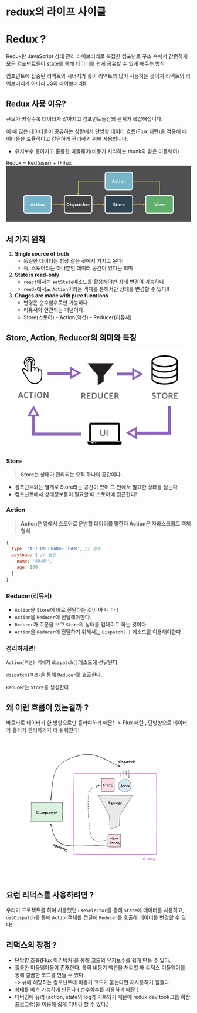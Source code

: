 # redux의 라이프 사이클

# Redux ?

Redux란 JavaScript 상태 관리 라이브러리로 복잡한 컴포넌트 구조 속에서 간편하게 모든 컴포넌트들이 state를 통해 데이터를 쉽게 공유할 수 있게 해주는 방식

컴포넌트에 집중된 리액트와 시너지가 좋아 리액트와 많이 사용하는 것이지 리액트의 라이브러리가 아니라 JS의 라이브러리!!

## Redux 사용 이유?

규모가 커질수록 데이터가 많아지고 컴포넌트들간의 관계가 복잡해집니다.

이 때 많은 데이터들이 공유하는 상황에서 단방향 데이터 흐름(Flux 패턴)을 적용해 데이터들을 효율적이고 간단하게 관리하기 위해 사용합니다.
+ 유지보수 좋아지고 훌륭한 미들웨어(비동기 처리하는 thunk와 같은 미들웨어)

Redux = Red(user) + (Fl)ux
![Alt text](../../../images/CS/redux%EC%9D%98%20%EB%9D%BC%EC%9D%B4%ED%94%84%EC%82%AC%EC%9D%B4%ED%81%B4/Flux%ED%8C%A8%ED%84%B4.png)

## 세 가지 원칙

1. **Single source of truth**
   - 동일한 데이터는 항상 같은 곳에서 가지고 온다!
   - 즉, 스토어라는 하나뿐인 데이터 공간이 있다는 의미
2. **State is read-only**
   - `react`에서는 `setState`메소드를 활용해야만 상태 변경이 가능하다
   - `reudx`에서도 `Action`이라는 객체를 통해서만 상태를 변경할 수 있다!!
3. **Chages are made with pure fucntions**
   - 변경은 순수함수로만 가능하다.
   - 리듀서와 연관되는 개념이다.
   - Store(스토어) - Action(액션) - Reducer(리듀서)

## Store, Action, Reducer의 의미와 특징

![store, action, reducer](../../../images/CS/redux%EC%9D%98%20%EB%9D%BC%EC%9D%B4%ED%94%84%EC%82%AC%EC%9D%B4%ED%81%B4/Store%2C%20Reducer%2C%20Action.png)

### Store

> **Store는 상태가 관리되는 오직 하나의 공간이다.**

- 컴포넌트와는 별개로 Store라는 공간이 있어 그 안에서 필요한 상태를 담는다
- 컴포넌트에서 상태정보들이 필요할 때 스토어에 접근한다!

### **Action**

> **Action은 앱에서 스토어로 운반할 데이터를 말한다
> Action은 자바스크립트 객체 형식**

```jsx
{
  type: 'ACTION_CHANGE_USER', // 필수
  payload: { // 옵션
    name: '하나몬',
    age: 100
  }
}
```

### Reducer(리듀서)

- `Action`을 `Store`에 바로 전달하는 것이 아 니 다 !
- `Action`을 `Reducer`에 전달해야한다.
- `Reducer`가 주문을 보고 `Store`의 상태를 업데이트 하는 것이다
- `Action`을 `Reducer`에 전달하기 위해서는 `Dispatch( )` 메소드를 이용해야한다

### **정리하자면!**

`Action(액션) 객체`가 `dispatch()`메소드에 전달된다.

`dispatch(액션)`을 통해 `Reducer`를 호출한다.

`Reducer`는 `Store`를 생성한다

## 왜 이런 흐름이 있는걸까 ?

바로바로 데이터가 한 방향으로만 흘러야하기 때문!  -> Flux 패턴 , 단방향으로 데이터가 흘러가 관리하기가 더 쉬워진다!

![Untitled](../../../images/CS/redux%EC%9D%98%20%EB%9D%BC%EC%9D%B4%ED%94%84%EC%82%AC%EC%9D%B4%ED%81%B4/Redux%EB%9D%BC%EC%9D%B4%ED%94%84%EC%82%AC%EC%9D%B4%ED%81%B4.png)

## 요런 리덕스를 사용하려면 ?

우리가 프로젝트를 하며 사용했던 `useSelector`를 통해 `State`에 데이터를 사용하고,
`useDispatch`를 통해 `Action`객체를 전달해 `Reducer`를 호출해 데이터를 변경할 수 있다!

## 리덕스의 장점 ?

- 단방향 흐름(Flux 아키텍처)을 통해 코드의 유지보수를 쉽게 만들 수 있다.
- 훌륭한 미들웨어들이 존재한다.
  특히 비동기 액션을 처리할 때 리덕스 미들웨어를 통해 깔끔한 코드를 만들 수 있다.<br/>-> 뷰에 해당하는 컴포넌트에 비동기 코드가 붙는다면 재사용하기 힘들다
- 상태를 예측 가능하게 만든다 ( 순수함수를 사용하기 때문 )
- 디버깅에 유리
  (action, state의 log가 기록되기 때문에 redux dev tool(크롬 확장 프로그램)을 이용해 쉽게 디버깅 할 수 있다.)
